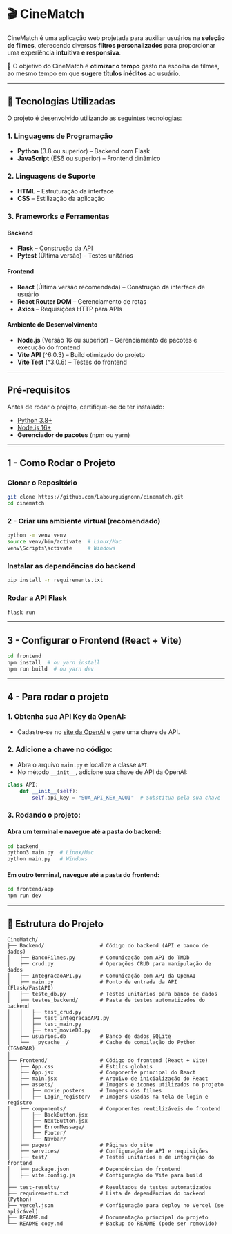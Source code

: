 # 🎬 CineMatch

CineMatch é uma aplicação web projetada para auxiliar usuários na **seleção de filmes**, oferecendo diversos **filtros personalizados** para proporcionar uma experiência **intuitiva e responsiva**.  

🚀 O objetivo do CineMatch é **otimizar o tempo** gasto na escolha de filmes, ao mesmo tempo em que **sugere títulos inéditos** ao usuário.  

---

## 📌 **Tecnologias Utilizadas**

O projeto é desenvolvido utilizando as seguintes tecnologias:  

### **1. Linguagens de Programação**  
- **Python** (3.8 ou superior) – Backend com Flask  
- **JavaScript** (ES6 ou superior) – Frontend dinâmico  

### **2. Linguagens de Suporte**  
- **HTML** – Estruturação da interface  
- **CSS** – Estilização da aplicação  

### **3. Frameworks e Ferramentas**  
#### **Backend**  
- **Flask** – Construção da API  
- **Pytest** (Última versão) – Testes unitários  

#### **Frontend**  
- **React** (Última versão recomendada) – Construção da interface de usuário  
- **React Router DOM** – Gerenciamento de rotas  
- **Axios** – Requisições HTTP para APIs  

#### **Ambiente de Desenvolvimento**  
- **Node.js** (Versão 16 ou superior) – Gerenciamento de pacotes e execução do frontend  
- **Vite API** (^6.0.3) – Build otimizado do projeto  
- **Vite Test** (^3.0.6) – Testes do frontend  

---

## **Pré-requisitos**  

Antes de rodar o projeto, certifique-se de ter instalado:  
- [Python 3.8+](https://www.python.org/downloads/)  
- [Node.js 16+](https://nodejs.org/)  
- **Gerenciador de pacotes** (npm ou yarn)  

---

## **1 - Como Rodar o Projeto**  

### **Clonar o Repositório**  
```bash
git clone https://github.com/Labourguignonn/cinematch.git
cd cinematch
```

### **2 - Criar um ambiente virtual (recomendado)**  
```bash
python -m venv venv
source venv/bin/activate  # Linux/Mac
venv\Scripts\activate     # Windows
```

### **Instalar as dependências do backend**  
```bash
pip install -r requirements.txt
```

### **Rodar a API Flask**  
```bash
flask run
```

---

## **3 - Configurar o Frontend (React + Vite)**
```bash
cd frontend
npm install  # ou yarn install
npm run build  # ou yarn dev
```

---

## **4 - Para rodar o projeto**  

### **1. Obtenha sua API Key da OpenAI**:  
- Cadastre-se no [site da OpenAI](https://platform.openai.com/signup) e gere uma chave de API.

### **2. Adicione a chave no código**:  
- Abra o arquivo `main.py` e localize a classe `API`.
- No método `__init__`, adicione sua chave de API da OpenAI:

```python
class API:
    def __init__(self):
        self.api_key = "SUA_API_KEY_AQUI"  # Substitua pela sua chave
```

### **3. Rodando o projeto**:

#### **Abra um terminal e navegue até a pasta do backend:**
```bash
cd backend
python3 main.py  # Linux/Mac
python main.py   # Windows
```

#### **Em outro terminal, navegue até a pasta do frontend:**
```bash
cd frontend/app
npm run dev
```

---

## **📂 Estrutura do Projeto**  

```
CineMatch/
├── Backend/                  # Código do backend (API e banco de dados)
│   ├── BancoFilmes.py        # Comunicação com API do TMDb
│   ├── crud.py               # Operações CRUD para manipulação de dados
│   ├── IntegracaoAPI.py      # Comunicação com API da OpenAI
│   ├── main.py               # Ponto de entrada da API (Flask/FastAPI)
│   ├── teste_db.py           # Testes unitários para banco de dados
│   ├── testes_backend/       # Pasta de testes automatizados do backend
│   │   ├── test_crud.py
│   │   ├── test_integracaoAPI.py
│   │   ├── test_main.py
│   │   ├── test_movieDB.py
│   ├── usuarios.db           # Banco de dados SQLite
│   └── __pycache__/          # Cache de compilação do Python (IGNORAR)
│
├── Frontend/                 # Código do frontend (React + Vite)
│   ├── App.css               # Estilos globais
│   ├── App.jsx               # Componente principal do React
│   ├── main.jsx              # Arquivo de inicialização do React
│   ├── assets/               # Imagens e ícones utilizados no projeto
│   │   ├── movie posters     # Imagens dos filmes
│   │   ├── Login_register/   # Imagens usadas na tela de login e registro
│   ├── components/           # Componentes reutilizáveis do frontend
│   │   ├── BackButton.jsx
│   │   ├── NextButton.jsx
│   │   ├── ErrorMessage/
│   │   ├── Footer/
│   │   └── Navbar/
│   ├── pages/                # Páginas do site
│   ├── services/             # Configuração de API e requisições
│   ├── test/                 # Testes unitários e de integração do frontend
│   ├── package.json          # Dependências do frontend
│   ├── vite.config.js        # Configuração do Vite para build
│
├── test-results/             # Resultados de testes automatizados
├── requirements.txt          # Lista de dependências do backend (Python)
├── vercel.json               # Configuração para deploy no Vercel (se aplicável)
├── README.md                 # Documentação principal do projeto
└── README copy.md            # Backup do README (pode ser removido)
```

